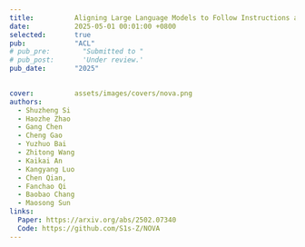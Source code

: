 ```yaml
---
title:          Aligning Large Language Models to Follow Instructions and Hallucinate Less via Effective Data Filtering
date:           2025-05-01 00:01:00 +0800
selected:       true
pub:            "ACL"
# pub_pre:        "Submitted to "
# pub_post:       'Under review.'
pub_date:       "2025"

  
cover:          assets/images/covers/nova.png
authors:
  - Shuzheng Si
  - Haozhe Zhao
  - Gang Chen
  - Cheng Gao
  - Yuzhuo Bai
  - Zhitong Wang
  - Kaikai An
  - Kangyang Luo
  - Chen Qian,
  - Fanchao Qi
  - Baobao Chang
  - Maosong Sun
links:
  Paper: https://arxiv.org/abs/2502.07340
  Code: https://github.com/S1s-Z/NOVA
---
```

